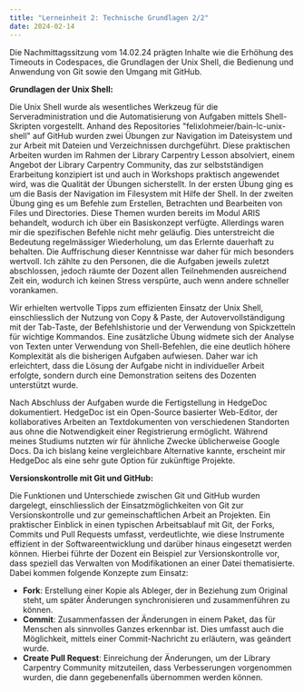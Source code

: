 ```yaml
---
title: "Lerneinheit 2: Technische Grundlagen 2/2"
date: 2024-02-14  
---
```


Die Nachmittagssitzung vom 14.02.24 prägten Inhalte wie die Erhöhung des Timeouts in Codespaces, die Grundlagen der Unix Shell, die Bedienung und Anwendung von Git sowie den Umgang mit GitHub.   

**Grundlagen der Unix Shell:** 

Die Unix Shell wurde als wesentliches Werkzeug für die Serveradministration und die Automatisierung von Aufgaben mittels Shell-Skripten vorgestellt. Anhand des Repositories "felixlohmeier/bain-lc-unix-shell" auf GitHub wurden zwei Übungen zur Navigation im Dateisystem und zur Arbeit mit Dateien und Verzeichnissen durchgeführt. Diese praktischen Arbeiten wurden im Rahmen der Library Carpentry Lesson absolviert, einem Angebot der Library Carpentry Community, das zur selbstständigen Erarbeitung konzipiert ist und auch in Workshops praktisch angewendet wird, was die Qualität der Übungen sicherstellt. In der ersten Übung ging es um die Basis der Navigation im Filesystem mit Hilfe der Shell. In der zweiten Übung ging es um Befehle zum Erstellen, Betrachten und Bearbeiten von Files und Directories. Diese Themen wurden bereits im Modul ARIS behandelt, wodurch ich über ein Basiskonzept verfügte. Allerdings waren mir die spezifischen Befehle nicht mehr geläufig. Dies unterstreicht die Bedeutung regelmässiger Wiederholung, um das Erlernte dauerhaft zu behalten. Die Auffrischung dieser Kenntnisse war daher für mich besonders wertvoll. Ich zählte zu den Personen, die die Aufgaben jeweils zuletzt abschlossen, jedoch räumte der Dozent allen Teilnehmenden ausreichend Zeit ein, wodurch ich keinen Stress verspürte, auch wenn andere schneller vorankamen. 

Wir erhielten wertvolle Tipps zum effizienten Einsatz der Unix Shell, einschliesslich der Nutzung von Copy & Paste, der Autovervollständigung mit der Tab-Taste, der Befehlshistorie und der Verwendung von Spickzetteln für wichtige Kommandos. Eine zusätzliche Übung widmete sich der Analyse von Texten unter Verwendung von Shell-Befehlen, die eine deutlich höhere Komplexität als die bisherigen Aufgaben aufwiesen. Daher war ich erleichtert, dass die Lösung der Aufgabe nicht in individueller Arbeit erfolgte, sondern durch eine Demonstration seitens des Dozenten unterstützt wurde.

Nach Abschluss der Aufgaben wurde die Fertigstellung in HedgeDoc dokumentiert. HedgeDoc ist ein Open-Source basierter Web-Editor, der kollaboratives Arbeiten an Textdokumenten von verschiedenen Standorten aus ohne die Notwendigkeit einer Registrierung ermöglicht. Während meines Studiums nutzten wir für ähnliche Zwecke üblicherweise Google Docs. Da ich bislang keine vergleichbare Alternative kannte, erscheint mir HedgeDoc als eine sehr gute Option für zukünftige Projekte. 

**Versionskontrolle mit Git und GitHub:** 

Die Funktionen und Unterschiede zwischen Git und GitHub wurden dargelegt, einschliesslich der Einsatzmöglichkeiten von Git zur Versionskontrolle und zur gemeinschaftlichen Arbeit an Projekten. Ein praktischer Einblick in einen typischen Arbeitsablauf mit Git, der Forks, Commits und Pull Requests umfasst, verdeutlichte, wie diese Instrumente effizient in der Softwareentwicklung und darüber hinaus eingesetzt werden können. Hierbei führte der Dozent ein Beispiel zur Versionskontrolle vor, dass speziell das Verwalten von Modifikationen an einer Datei thematisierte. Dabei kommen folgende Konzepte zum Einsatz: 
- **Fork**: Erstellung einer Kopie als Ableger, der in Beziehung zum Original steht, um später Änderungen synchronisieren und zusammenführen zu können. 
- **Commit**: Zusammenfassen der Änderungen in einem Paket, das für Menschen als sinnvolles Ganzes erkennbar ist. Dies umfasst auch die Möglichkeit, mittels einer Commit-Nachricht zu erläutern, was geändert wurde. 
- **Create Pull Request**: Einreichung der Änderungen, um der Library Carpentry Community mitzuteilen, dass Verbesserungen vorgenommen wurden, die dann gegebenenfalls übernommen werden können. 

